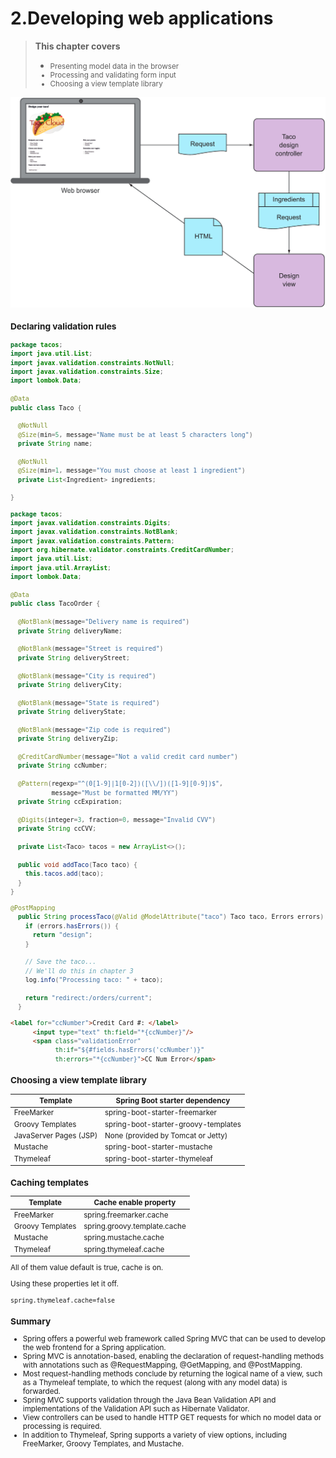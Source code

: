 # 2.Developing web applications

>**This chapter covers**
>- <small>Presenting model data in the browser
>- Processing and validating form input
>- Choosing a view template library</samll>

![img.png](../img/img2.png)

### Declaring validation rules

```java
package tacos;
import java.util.List;
import javax.validation.constraints.NotNull;
import javax.validation.constraints.Size;
import lombok.Data;

@Data
public class Taco {

  @NotNull
  @Size(min=5, message="Name must be at least 5 characters long")
  private String name;
  
  @NotNull
  @Size(min=1, message="You must choose at least 1 ingredient")
  private List<Ingredient> ingredients;

}
```
```java
package tacos;
import javax.validation.constraints.Digits;
import javax.validation.constraints.NotBlank;
import javax.validation.constraints.Pattern;
import org.hibernate.validator.constraints.CreditCardNumber;
import java.util.List;
import java.util.ArrayList;
import lombok.Data;

@Data
public class TacoOrder {

  @NotBlank(message="Delivery name is required")
  private String deliveryName;

  @NotBlank(message="Street is required")
  private String deliveryStreet;

  @NotBlank(message="City is required")
  private String deliveryCity;

  @NotBlank(message="State is required")
  private String deliveryState;

  @NotBlank(message="Zip code is required")
  private String deliveryZip;

  @CreditCardNumber(message="Not a valid credit card number")
  private String ccNumber;

  @Pattern(regexp="^(0[1-9]|1[0-2])([\\/])([1-9][0-9])$",
           message="Must be formatted MM/YY")
  private String ccExpiration;

  @Digits(integer=3, fraction=0, message="Invalid CVV")
  private String ccCVV;

  private List<Taco> tacos = new ArrayList<>();

  public void addTaco(Taco taco) {
    this.tacos.add(taco);
  }
}
```

```java
@PostMapping
  public String processTaco(@Valid @ModelAttribute("taco") Taco taco, Errors errors) {
    if (errors.hasErrors()) {
      return "design";
    }

    // Save the taco...
    // We'll do this in chapter 3
    log.info("Processing taco: " + taco);

    return "redirect:/orders/current";
  }
```
```html
<label for="ccNumber">Credit Card #: </label>
      <input type="text" th:field="*{ccNumber}"/>
      <span class="validationError"
            th:if="${#fields.hasErrors('ccNumber')}"
            th:errors="*{ccNumber}">CC Num Error</span>
```


### Choosing a view template library
|  Template   | Spring Boot starter dependency  |
|  ----  | ----  |
| FreeMarker  | spring-boot-starter-freemarker |
| Groovy Templates  | spring-boot-starter-groovy-templates |
| JavaServer Pages (JSP)  | None (provided by Tomcat or Jetty) |
| Mustache  | spring-boot-starter-mustache |
| Thymeleaf  | spring-boot-starter-thymeleaf |

### Caching templates
|  Template   | Cache enable property  |
|  ----  | ----  |
| FreeMarker  | spring.freemarker.cache |
| Groovy Templates  | spring.groovy.template.cache |
| Mustache  | spring.mustache.cache |
| Thymeleaf  | spring.thymeleaf.cache |

All of them value default is true, cache is on.

Using these properties let it off.
```properties
spring.thymeleaf.cache=false
```

### Summary

- Spring offers a powerful web framework called Spring MVC that can be used to develop the web frontend for a Spring 
  application.
- Spring MVC is annotation-based, enabling the declaration of request-handling methods with annotations such as 
  @RequestMapping, @GetMapping, and @PostMapping.
- Most request-handling methods conclude by returning the logical name of a view, such as a Thymeleaf template, 
  to which the request (along with any model data) is forwarded.
- Spring MVC supports validation through the Java Bean Validation API and implementations of the Validation API 
  such as Hibernate Validator.
- View controllers can be used to handle HTTP GET requests for which no model data or processing is required.
- In addition to Thymeleaf, Spring supports a variety of view options, including FreeMarker, Groovy Templates, and Mustache.